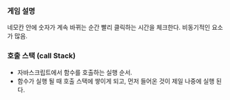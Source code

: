 ### 게임 설명
네모칸 안에 숫자가 계속 바뀌는 순간 빨리 클릭하는 시간을 체크한다. 비동기적인 요소가 많음.

### 호출 스택 (call Stack)
- 자바스크립트에서 함수를 호출하는 실행 순서.
- 함수가 실행 될 때 호출 스택에 쌓이게 되고, 먼저 들어온 것이 제일 나중에 실행 된다.


